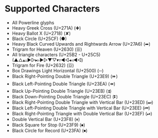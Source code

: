 # Supported Characters

- All Powerline glyphs
- Heavy Greek Cross (U+271A) (✚)
- Heavy Ballot X (U+2718) (✘)
- Black Circle (U+25CF) (●)
- Heavy Black Curved Upwards and Rightwards Arrow (U+27A6) (➦)
- Trigram for Heaven (U+2630) (☰)
- All triangle characters (U+25B2 - U+25C5) (▲△▴▵▶▷▸▹►▻▼▽▾▿◀◁◂◃◄◅)
- Trigram for Fire (U+2632) (☲)
- Box Drawings Light Horizontal (U+2500) (─)
- Black Right-Pointing Double Triangle (U+23E9) (⏩)
- Black Left-Pointing Double Triangle (U+23EA) (⏪)
- Black Up-Pointing Double Triangle (U+23EB) (⏫)
- Black Down-Pointing Double Triangle (U+23EC) (⏬)
- Black Right-Pointing Double Triangle with Vertical Bar (U+23ED) (⏭)
- Black Left-Pointing Double Triangle with Vertical Bar (U+23EE) (⏮)
- Black Right-Pointing Triangle with Double Vertical Bar (U+23EF) (⏯)
- Double Vertical Bar (U+23F8) (⏸)
- Black Square for Stop (U+23F9) (⏹)
- Black Circle for Record (U+23FA) (⏺)
